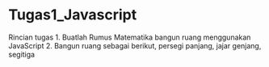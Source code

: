 # Tugas1_Javascript
Rincian tugas   1. Buatlah Rumus Matematika bangun ruang menggunakan JavaScript  2. Bangun ruang sebagai berikut, persegi panjang, jajar genjang, segitiga
